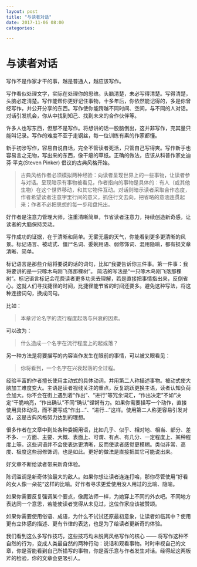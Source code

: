 ```yaml
---
layout: post
title: "与读者对话"
date: 2017-11-06 08:00
categories:

---
```


# 与读者对话

写作不是作家才干的事，越是普通人，越应该写作。

写作看似处理文字，实际在处理你的思维。头脑清楚，未必写得清楚。写得清楚，头脑必定清楚。写作能帮你更好记住事物，十多年后，你依然能记得的，多是你曾经写作，并公开分享的东西。写作使你能跨越不同时间、空间，与不同的人对话。对话引发机会，你从中找到知己、找到未来的合作伙伴等。

许多人也写东西，但那不是写作。将想讲的话一股脑倒出，这并非写作，充其量只能叫记录。写作的难度不亚于走钢丝，每一位训练有素的作家都懂。

新手初涉写作，容易自说自话，完全不管读者死活，只管自己写得爽。写作新手也容易言之无物，写出来的东西，像干瘪的草纸。正确的做法，应该从科普作家史迪芬·平克(Steven Pinker) 倡议的古典风格开始。

> 古典风格作者必须模拟两种经验：向读者呈现世界上的一些事物，让读者参与对话。呈现暗示有事物被看见，作者指向的事物是具体的：有人（或其他生物）在这个世界移动，和其它物件互动。对话则暗示读者采取合作态度，作者希望读者注意字里行间的意义，抓住行文去向，把省略的意涵连贯起来；作者不必把思想的每一步和盘托出。

好作者是注意力管理大师，注重清晰简单，节省读者注意力，持续创造新奇感，让读者的大脑保持灵动。

写作成功的证据，在于清晰和简单。无雾无霾的天气，你能看到更多更清晰的风景。标记语言、被动式、僵尸名词、委婉用语、弱修饰词、混用隐喻，都有损文章清晰、简单。

标记语言是那些介绍将要说的话的词句，比如“我要告诉你三件事。第一件事：我将要讲的是一只啄木鸟刚飞落那棵树”。 简洁的写法是“一只啄木鸟刚飞落那棵树”。标记语言标记会花费读者更多功夫去理解，若是直接把事情指出来，反倒省心。这就人们寻找捷径的时间，比捷径能节省的时间还要多。避免这种写法，将这种连接词句，换成问句。

比如：

> 本章讨论名字的流行程度起落与兴衰的因素。

可以改为：

> 什么造成一个名字在流行程度上的起或落？

另一种方法是将要描写的内容当作发生在眼前的事情，可以被又眼看见：

> 你将看到，一个名字在兴衰起落的全过程。

经验丰富的作者擅长使用主动式的具体动词，并用第二人称描述事物。被动式使大脑加工难度变大。主语是读者视线关注的重点，反复跳跃更换主语，读者认知负荷会加大。你不会在街上遇到着“作出”、“进行”等冗余词汇，“作出决定”不如“决定”干脆响亮，“作出确认”不同“确认”铿锵有力。如果你需要描写一个动作，直接使用具体动词，而不要写成“作出...”、“进行...”这样。使用第二人称更容易引发对话，这是古典风格努力达到的理想。

很多作者在文章中到处各种委婉用语，比如几乎、似乎、相对地、相当、部分、差不多、一方面、主要、大概、表面上、可谓、有点、有几分、一定程度上、某种程度上等。这些词语并不会使表达更清晰，反而使读者感觉更模糊。类似非常、高度、极度这些弱修饰词，也是如此。更好的做法是直接把其它可能说出来。

好文章不断给读者带来新奇体验。

陈词滥调是新奇体验最大的敌人。如果你想让读者连连打哈，那你尽管使用”好看的女人像一朵花“这样的比喻。好作者寻求更爱使用没人用过的比喻、隐喻。

如果你需要反复强调某个要点，像魔法师一样，为她穿上不同的外衣吧。不同地方表达同一个意思，若能使读者觉得从未见过，这位作家应该被赞颂。

如果你需要使用俗语、成语，为什么不试试还原最初意象，让读者如临其中？使用更有立体感的描述、更有节律的表达，也是为了给读者更新奇的体验。

我们看到这么多写作技巧，这些技巧均未脱离风格写作的核心 —— 将写作这种不自然的行为，变成人类最自然的两种行动：说话和观看事物。时时审视自己的文章，你是否能看到自己所描写的事物，你是否乐意与作者发生对话。经得起这两板斧的检验，你的文章会更吸引人。

